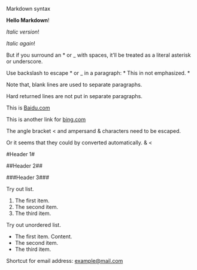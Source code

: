 Markdown syntax

__Hello Markdown__!

_Italic version_!

*Italic again*!

But if you surround an * or _ with spaces, it’ll be treated as a literal asterisk or underscore.

Use backslash to escape * or _ in a paragraph: \* This in not emphasized. \*

Note that, blank lines are used to separate paragraphs.

Hard returned lines
are not put in separate paragraphs.

This is [Baidu.com](www.baidu.com)

This is another link for [bing.com][bing]

[bing]: http://www.bing.com

The angle bracket &lt; and ampersand &amp; characters need to be escaped.

Or it seems that they could by converted automatically. & <


#Header 1#

##Header 2##

###Header 3###

Try out list.

1. The first item.
2. The second item.
3. The third item.

Try out unordered list.

* The first item.
  Content.
* The second item.
* The third item.

Shortcut for email address:
<example@mail.com>

